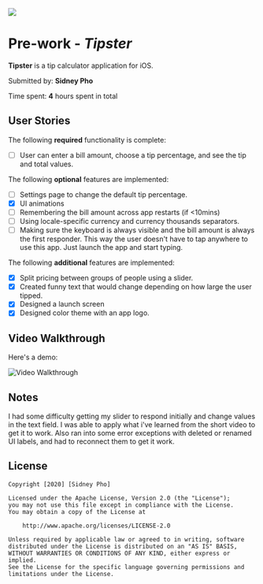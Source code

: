 <img src="IMG_6053.jpeg">

# Pre-work - *Tipster*

**Tipster** is a tip calculator application for iOS.

Submitted by: **Sidney Pho**

Time spent: **4** hours spent in total

## User Stories

The following **required** functionality is complete:

* [ ] User can enter a bill amount, choose a tip percentage, and see the tip and total values.

The following **optional** features are implemented:
* [ ] Settings page to change the default tip percentage.
* [X] UI animations
* [ ] Remembering the bill amount across app restarts (if <10mins)
* [ ] Using locale-specific currency and currency thousands separators.
* [ ] Making sure the keyboard is always visible and the bill amount is always the first responder. This way the user doesn't have to tap anywhere to use this app. Just launch the app and start typing.

The following **additional** features are implemented:

- [X] Split pricing between groups of people using a slider.
- [X] Created funny text that would change depending on how large the user tipped.
- [X] Designed a launch screen
- [X] Designed color theme with an app logo.

## Video Walkthrough 

Here's a demo:

<img src='http://g.recordit.co/FX5K6in0VG.gif' title='Video Walkthrough' width='' alt='Video Walkthrough' />

## Notes

I had some difficulty getting my slider to respond initially and change values in the text field. I was able to apply what i've learned from the short video to get it to work. Also ran into some error exceptions with deleted or renamed UI labels, and had to reconnect them to get it work.

## License

    Copyright [2020] [Sidney Pho]

    Licensed under the Apache License, Version 2.0 (the "License");
    you may not use this file except in compliance with the License.
    You may obtain a copy of the License at

        http://www.apache.org/licenses/LICENSE-2.0

    Unless required by applicable law or agreed to in writing, software
    distributed under the License is distributed on an "AS IS" BASIS,
    WITHOUT WARRANTIES OR CONDITIONS OF ANY KIND, either express or implied.
    See the License for the specific language governing permissions and
    limitations under the License.

